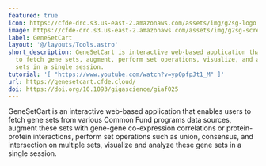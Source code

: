 ```yaml
---
featured: true
icon: https://cfde-drc.s3.us-east-2.amazonaws.com/assets/img/g2sg-logo.png
image: https://cfde-drc.s3.us-east-2.amazonaws.com/assets/img/g2sg-screenshot.png
label: GeneSetCart
layout: '@/layouts/Tools.astro'
short_description: GeneSetCart is interactive web-based application that enables users
  to fetch gene sets, augment, perform set operations, visualize, and analyze gene
  sets in a single session.
tutorial: '[ "https://www.youtube.com/watch?v=yp0pfpJt1_M" ]'
url: https://genesetcart.cfde.cloud/
doi: https://doi.org/10.1093/gigascience/giaf025
---
```

GeneSetCart is an interactive web-based application that enables users to fetch gene sets from various Common Fund programs data sources, augment these sets with gene-gene co-expression correlations or protein-protein interactions, perform set operations such as union, consensus, and intersection on multiple sets, visualize and analyze these gene sets in a single session. 